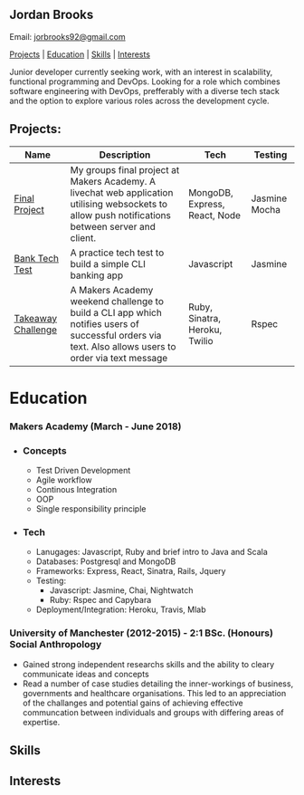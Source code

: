 ## Jordan Brooks
Email: jorbrooks92@gmail.com

[Projects](#projects) | [Education](#education) | [Skills](#skills) | [Interests](#interests)

Junior developer currently seeking work, with an interest in scalability, functional programming 
and DevOps. Looking for a role which combines software engineering with DevOps, prefferably with a 
diverse tech stack and the option to explore various roles across the development cycle.

## Projects:
| Name               | Description                                                                                                                                           | Tech                          | Testing        |
|--------------------|-------------------------------------------------------------------------------------------------------------------------------------------------------|-------------------------------|----------------|
| [Final Project](https://github.com/jbropho/final-project-websocket-livechat)      |   My groups final project at Makers Academy. A livechat web application utilising websockets to allow push notifications between server and client.   | MongoDB, Express, React, Node | Jasmine Mocha  |
| [Bank Tech Test](https://github.com/jbropho/bank-tech-test)     |                                                 A practice tech test to build a simple CLI banking app                                                | Javascript                    | Jasmine        |
| [Takeaway Challenge](https://github.com/jbropho/takeaway-challenge) | A Makers Academy weekend challenge to build a CLI app which notifies users of successful orders via text. Also allows users to order via text message | Ruby, Sinatra, Heroku, Twilio |      Rspec     |

# Education

### Makers Academy (March - June 2018)

* ### Concepts
   * Test Driven Development
   * Agile workflow
   * Continous Integration
   * OOP
   * Single responsibility principle

* ### Tech
   * Lanugages: Javascript, Ruby and brief intro to Java and Scala
   * Databases: Postgresql and MongoDB 
   * Frameworks: Express, React, Sinatra, Rails, Jquery
   * Testing: 
     * Javascript: Jasmine, Chai, Nightwatch
     * Ruby: Rspec and Capybara
   * Deployment/Integration: Heroku, Travis, Mlab


### University of Manchester (2012-2015) - 2:1 BSc. (Honours) Social Anthropology

   * Gained strong independent researchs skills and the ability to cleary
   communicate ideas and concepts
   * Read a number of case studies detailing the inner-workings of business, 
   governments and healthcare organisations. This led to an appreciation of the 
   challanges and potential gains of achieving effective communcation between 
   individuals and groups with differing areas of expertise.

## Skills

## Interests


